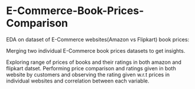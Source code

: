 # E-Commerce-Book-Prices-Comparison

EDA on dataset of E-Commerce websites(Amazon vs Flipkart) book prices:

Merging two individual E-Commerce book prices datasets to get insights.

Exploring range of prices of books and their ratings in both amazon and flipkart datset. Performing price comparison and ratings given in both website by customers and observing the rating given w.r.t prices in individual websites and correlation between each variable.
